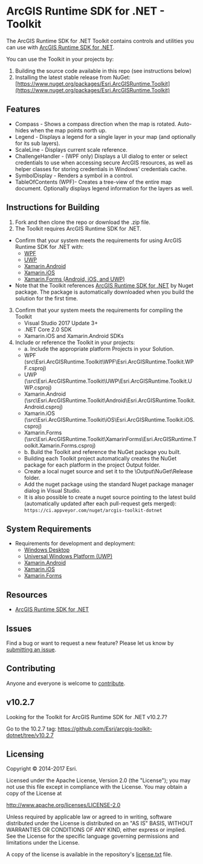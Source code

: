 # ArcGIS Runtime SDK for .NET - Toolkit

The ArcGIS Runtime SDK for .NET Toolkit contains controls and utilities you can use with [ArcGIS Runtime SDK for .NET](http://links.esri.com/dotnetsdk).

You can use the Toolkit in your projects by:
1. Building the source code available in this repo (see instructions below)
2. Installing the latest stable release from NuGet: [https://www.nuget.org/packages/Esri.ArcGISRuntime.Toolkit](https://www.nuget.org/packages/Esri.ArcGISRuntime.Toolkit)   

## Features

- Compass - Shows a compass direction when the map is rotated. Auto-hides when the map points north up.
- Legend - Displays a legend for a single layer in your map (and optionally for its sub layers).
- ScaleLine - Displays current scale reference.
- ChallengeHandler - (WPF only) Displays a UI dialog to enter or select credentials to use when accessing secure ArcGIS resources, as well as helper classes for storing credentials in Windows' credentials cache. 
- SymbolDisplay - Renders a symbol in a control.
- TableOfContents (WPF)- Creates a tree-view of the entire map document. Optionally displays legend information for the layers as well. 

## Instructions for Building

1. Fork and then clone the repo or download the .zip file.
2. The Toolkit requires ArcGIS Runtime SDK for .NET. 
 * Confirm that your system meets the requirements for using ArcGIS Runtime SDK for .NET with:
   - [WPF](http://developers.arcgis.com/net/desktop/guide/system-requirements.htm)
   - [UWP](https://developers.arcgis.com/net/latest/uwp/guide/system-requirements.htm)
   - [Xamarin.Android](https://developers.arcgis.com/net/latest/android/guide/system-requirements.htm)
   - [Xamarin.iOS](https://developers.arcgis.com/net/latest/ios/guide/system-requirements.htm)
   - [Xamarin.Forms (Android, iOS, and UWP)](https://developers.arcgis.com/net/latest/forms/guide/system-requirements.htm)
 * Note that the Toolkit references [ArcGIS Runtime SDK for .NET](http://esriurl.com/dotnetsdk) by Nuget package. The package is automatically downloaded when you build the solution for the first time.
3. Confirm that your system meets the requirements for compiling the Toolkit
    - Visual Studio 2017 Update 3+
    - .NET Core 2.0 SDK
    - Xamarin.iOS and Xamarin.Android SDKs
4. Include or reference the Toolkit in your projects:
    - a. Include the appropriate platform Projects in your Solution.
     - WPF (src\Esri.ArcGISRuntime.Toolkit\WPF\Esri.ArcGISRuntime.Toolkit.WPF.csproj)
     - UWP (\src\Esri.ArcGISRuntime.Toolkit\UWP\Esri.ArcGISRuntime.Toolkit.UWP.csproj)
     - Xamarin.Android (\src\Esri.ArcGISRuntime.Toolkit\Android\Esri.ArcGISRuntime.Toolkit.Android.csproj)
     - Xamarin.iOS (\src\Esri.ArcGISRuntime.Toolkit\iOS\Esri.ArcGISRuntime.Toolkit.iOS.csproj)
     - Xamarin.Forms (\src\Esri.ArcGISRuntime.Toolkit\XamarinForms\Esri.ArcGISRuntime.Toolkit.Xamarin.Forms.csproj)
    - b. Build the Toolkit and reference the NuGet package you built.
     - Building each Toolkit project automatically creates the NuGet package for each platform in the project Output folder.
     - Create a local nuget source and set it to the \Output\NuGet\Release folder.
     - Add the nuget package using the standard Nuget package manager dialog in Visual Studio.
     * It is also possible to create a nuget source pointing to the latest build (automatically updated after each pull-request gets merged): `https://ci.appveyor.com/nuget/arcgis-toolkit-dotnet` 

## System Requirements

* Requirements for development and deployment: 
  * [Windows Desktop](https://developers.arcgis.com/net/latest/wpf/guide/system-requirements.htm)
  * [Universal Windows Platform (UWP)](https://developers.arcgis.com/net/latest/uwp/guide/system-requirements.htm)
  * [Xamarin.Android](https://developers.arcgis.com/net/latest/android/guide/system-requirements.htm)
  * [Xamarin.iOS](https://developers.arcgis.com/net/latest/ios/guide/system-requirements.htm)
  * [Xamarin.Forms](https://developers.arcgis.com/net/latest/forms/guide/system-requirements.htm)

## Resources

* [ArcGIS Runtime SDK for .NET](http://esriurl/dotnetsdk)

## Issues

Find a bug or want to request a new feature?  Please let us know by [submitting an issue](https://github.com/Esri/arcgis-toolkit-dotnet/issues/new).

## Contributing

Anyone and everyone is welcome to [contribute](CONTRIBUTING.md).

## v10.2.7
Looking for the Toolkit for ArcGIS Runtime SDK for .NET v10.2.7?

Go to the 10.2.7 tag: https://github.com/Esri/arcgis-toolkit-dotnet/tree/v10.2.7

## Licensing
Copyright © 2014-2017 Esri.

Licensed under the Apache License, Version 2.0 (the "License");
you may not use this file except in compliance with the License.
You may obtain a copy of the License at

   http://www.apache.org/licenses/LICENSE-2.0

Unless required by applicable law or agreed to in writing, software
distributed under the License is distributed on an "AS IS" BASIS,
WITHOUT WARRANTIES OR CONDITIONS OF ANY KIND, either express or implied.
See the License for the specific language governing permissions and
limitations under the License.

A copy of the license is available in the repository's [license.txt](/license.txt) file.
